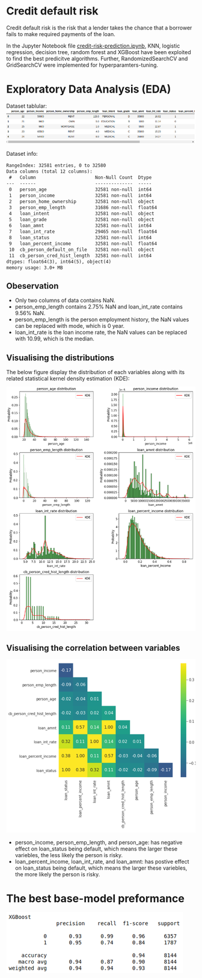 # Credit default risk
Credit default risk is the risk that a lender takes the chance that a borrower fails to make required payments of the loan.

In the Jupyter Notebook file [credit-risk-prediction.ipynb](https://github.com/alilajevardi/Risk-Modelling/blob/main/credit-risk-prediction.ipynb), KNN, logistic regression, decision tree, random forest and XGBoost have been exploited to find the best predicitve algorithms. Further, RandomizedSearchCV and GridSearchCV were implemented for hyperparamters-tuning.

# Exploratory Data Analysis (EDA)
Dataset tablular:
![Dataset table](https://github.com/alilajevardi/Risk-Modelling/blob/main/artifacts/01_tabular.png)

Dataset info:
``` text
RangeIndex: 32581 entries, 0 to 32580
Data columns (total 12 columns):
 #   Column                      Non-Null Count  Dtype  
---  ------                      --------------  -----  
 0   person_age                  32581 non-null  int64  
 1   person_income               32581 non-null  int64  
 2   person_home_ownership       32581 non-null  object 
 3   person_emp_length           31686 non-null  float64
 4   loan_intent                 32581 non-null  object 
 5   loan_grade                  32581 non-null  object 
 6   loan_amnt                   32581 non-null  int64  
 7   loan_int_rate               29465 non-null  float64
 8   loan_status                 32581 non-null  int64  
 9   loan_percent_income         32581 non-null  float64
 10  cb_person_default_on_file   32581 non-null  object 
 11  cb_person_cred_hist_length  32581 non-null  int64  
dtypes: float64(3), int64(5), object(4)
memory usage: 3.0+ MB
```

## Obeservation
- Only two columns of data contains NaN.
- person_emp_length contains 2.75% NaN and loan_int_rate contains 9.56% NaN.
- person_emp_length is the person employment history, the NaN values can be replaced with mode, which is 0 year.
- loan_int_rate is the loan income rate, the NaN values can be replaced with 10.99, which is the median.

## Visualising the distributions
The below figure display the distribution of each variables along with its related statistical kernel density estimation (KDE):

![Visulising distribution](https://github.com/alilajevardi/Risk-Modelling/blob/main/artifacts/02_KDE.png)


## Visualising the correlation between variables

![Visulising correlations](https://github.com/alilajevardi/Risk-Modelling/blob/main/artifacts/04_loan_status_corr.png)

- person_income, person_emp_length, and person_age: has negative effect on loan_status being default, which means the larger these variebles, the less likely the person is risky.
- loan_percent_income, loan_int_rate, and loan_amnt: has postive effect on loan_status being default, which means the larger these variebles, the more likely the person is risky.



# The best base-model preformance

![XGB](https://github.com/alilajevardi/Risk-Modelling/blob/main/artifacts/10_XGB.png)








